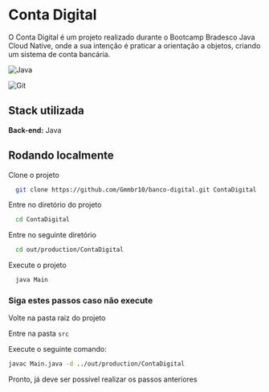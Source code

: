 # Conta Digital

O Conta Digital é um projeto realizado durante o Bootcamp Bradesco Java Cloud Native, onde a sua intenção é praticar a orientação a objetos, criando um sistema de conta bancária.

![Java](https://img.shields.io/badge/java-%23ED8B00.svg?style=for-the-badge&logo=openjdk&logoColor=white)

![Git](https://img.shields.io/badge/GIT-E44C30?style=for-the-badge&logo=git&logoColor=white)

## Stack utilizada

**Back-end:** Java

## Rodando localmente

Clone o projeto

```bash
  git clone https://github.com/Gmmbr10/banco-digital.git ContaDigital
```

Entre no diretório do projeto

```bash
  cd ContaDigital
```

Entre no seguinte diretório

```bash
  cd out/production/ContaDigital
```

Execute o projeto

```bash
  java Main
```

### Siga estes passos caso não execute

Volte na pasta raiz do projeto

Entre na pasta `src`

Execute o seguinte comando:

```bash
javac Main.java -d ../out/production/ContaDigital
```

Pronto, já deve ser possível realizar os passos anteriores



